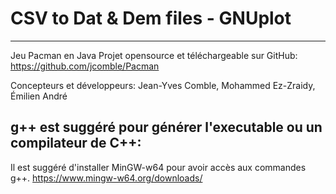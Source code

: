 # CSV to Dat & Dem files - GNUplot

***

Jeu Pacman en Java
Projet opensource et téléchargeable sur GitHub:
https://github.com/jcomble/Pacman

Concepteurs et développeurs: Jean-Yves Comble, Mohammed Ez-Zraidy, Émilien André

## g++ est suggéré pour générer l'executable ou un compilateur de C++:

Il est suggéré d'installer MinGW-w64 pour avoir accès aux commandes g++.
https://www.mingw-w64.org/downloads/